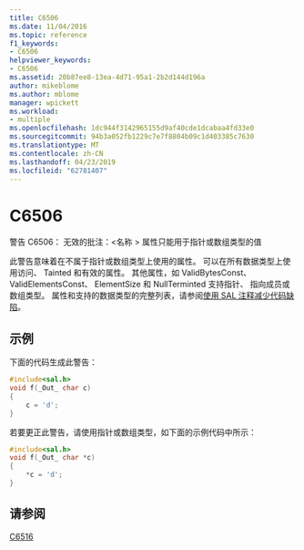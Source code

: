 ```yaml
---
title: C6506
ms.date: 11/04/2016
ms.topic: reference
f1_keywords:
- C6506
helpviewer_keywords:
- C6506
ms.assetid: 20b87ee8-13ea-4d71-95a1-2b2d144d196a
author: mikeblome
ms.author: mblome
manager: wpickett
ms.workload:
- multiple
ms.openlocfilehash: 1dc944f3142965155d9af40cde1dcabaa4fd33e0
ms.sourcegitcommit: 94b3a052fb1229c7e7f8804b09c1d403385c7630
ms.translationtype: MT
ms.contentlocale: zh-CN
ms.lasthandoff: 04/23/2019
ms.locfileid: "62781407"
---
```

# <a name="c6506"></a>C6506
警告 C6506： 无效的批注：\<名称 > 属性只能用于指针或数组类型的值

 此警告意味着在不属于指针或数组类型上使用的属性。 可以在所有数据类型上使用访问、 Tainted 和有效的属性。 其他属性，如 ValidBytesConst、 ValidElementsConst、 ElementSize 和 NullTerminted 支持指针、 指向成员或数组类型。 属性和支持的数据类型的完整列表，请参阅[使用 SAL 注释减少代码缺陷](using-sal-annotations-to-reduce-c-cpp-code-defects.md)。

## <a name="example"></a>示例
 下面的代码生成此警告：

```cpp
#include<sal.h>
void f(_Out_ char c)
{
    c = 'd';
}
```

 若要更正此警告，请使用指针或数组类型，如下面的示例代码中所示：

```cpp
#include<sal.h>
void f(_Out_ char *c)
{
    *c = 'd';
}
```

## <a name="see-also"></a>请参阅
 [C6516](../code-quality/c6516.md)